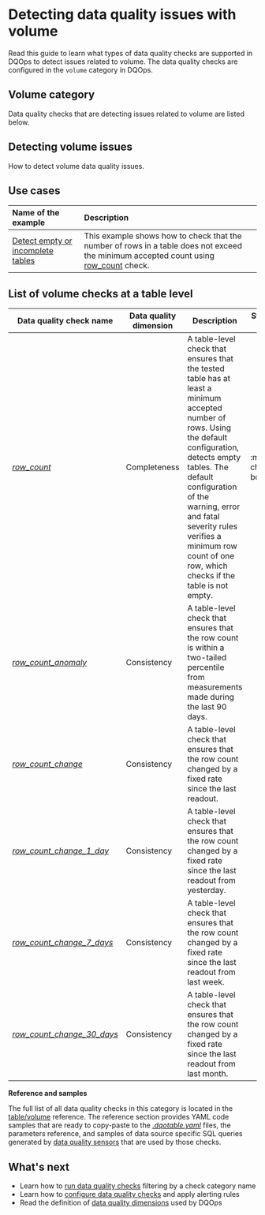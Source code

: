 # Detecting data quality issues with volume
Read this guide to learn what types of data quality checks are supported in DQOps to detect issues related to volume.
The data quality checks are configured in the `volume` category in DQOps.

## Volume category
Data quality checks that are detecting issues related to volume are listed below.

## Detecting volume issues
How to detect volume data quality issues.

## Use cases
| **Name of the example**                                                                                 | **Description**                                                                                                                                                             |
|:--------------------------------------------------------------------------------------------------------|:----------------------------------------------------------------------------------------------------------------------------------------------------------------------------|
| [Detect empty or incomplete tables](../examples/data-completeness/detect-empty-or-incomplete-tables.md) | This example shows how to check that the number of rows in a table does not exceed the minimum accepted count using [row_count](../checks/table/volume/row-count.md) check. |

## List of volume checks at a table level
| Data quality check name | Data quality dimension | Description | Standard check |
|-------------------------|------------------------|-------------|-------|
|[*row_count*](../checks/table/volume/row-count.md)|Completeness|A table-level check that ensures that the tested table has at least a minimum accepted number of rows. Using the default configuration, detects empty tables. The default configuration of the warning, error and fatal severity rules verifies a minimum row count of one row, which checks if the table is not empty.|:material-check-bold:|
|[*row_count_anomaly*](../checks/table/volume/row-count-anomaly.md)|Consistency|A table-level check that ensures that the row count is within a two-tailed percentile from measurements made during the last 90 days.| |
|[*row_count_change*](../checks/table/volume/row-count-change.md)|Consistency|A table-level check that ensures that the row count changed by a fixed rate since the last readout.| |
|[*row_count_change_1_day*](../checks/table/volume/row-count-change-1-day.md)|Consistency|A table-level check that ensures that the row count changed by a fixed rate since the last readout from yesterday.| |
|[*row_count_change_7_days*](../checks/table/volume/row-count-change-7-days.md)|Consistency|A table-level check that ensures that the row count changed by a fixed rate since the last readout from last week.| |
|[*row_count_change_30_days*](../checks/table/volume/row-count-change-30-days.md)|Consistency|A table-level check that ensures that the row count changed by a fixed rate since the last readout from last month.| |


**Reference and samples**

The full list of all data quality checks in this category is located in the [table/volume](../checks/table/volume/index.md) reference.
The reference section provides YAML code samples that are ready to copy-paste to the [*.dqotable.yaml*](../reference/yaml/TableYaml.md) files,
the parameters reference, and samples of data source specific SQL queries generated by [data quality sensors](../dqo-concepts/definition-of-data-quality-sensors.md)
that are used by those checks.

## What's next
- Learn how to [run data quality checks](../dqo-concepts/running-data-quality-checks.md#targeting-a-category-of-checks) filtering by a check category name
- Learn how to [configure data quality checks](../dqo-concepts/configuring-data-quality-checks-and-rules.md) and apply alerting rules
- Read the definition of [data quality dimensions](../dqo-concepts/data-quality-dimensions.md) used by DQOps
